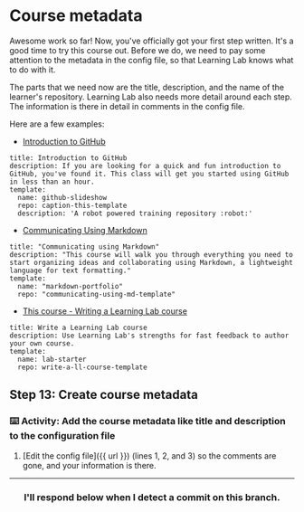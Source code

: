 # Course metadata
  
Awesome work so far! Now, you've officially got your first step written. It's a good time to try this course out. Before we do, we need to pay some attention to the metadata in the config file, so that Learning Lab knows what to do with it.
  
The parts that we need now are the title, description, and the name of the learner's repository. Learning Lab also needs more detail around each step. The information is there in detail in comments in the config file.

Here are a few examples:

- [Introduction to GitHub](https://github.com/githubtraining/introduction-to-github/blob/main/config.yml)
```
title: Introduction to GitHub
description: If you are looking for a quick and fun introduction to GitHub, you've found it. This class will get you started using GitHub in less than an hour.
template:
  name: github-slideshow
  repo: caption-this-template
  description: 'A robot powered training repository :robot:'
```
- [Communicating Using Markdown](https://github.com/githubtraining/communicating-using-markdown/blob/main/config.yml)
```
title: "Communicating using Markdown"
description: "This course will walk you through everything you need to start organizing ideas and collaborating using Markdown, a lightweight language for text formatting."
template:
  name: "markdown-portfolio"
  repo: "communicating-using-md-template"
```
- [This course - Writing a Learning Lab course](https://github.com/githubtraining/write-a-ll-course/blob/main/config.yml)
```
title: Write a Learning Lab course
description: Use Learning Lab's strengths for fast feedback to author your own course.
template:
  name: lab-starter
  repo: write-a-ll-course-template
```

## Step 13: Create course metadata

### :keyboard: Activity: Add the course metadata like title and description to the configuration file

1. [Edit the config file]({{ url }}) (lines 1, 2, and 3) so the comments are gone, and your information is there.

<hr>
<h3 align="center">I'll respond below when I detect a commit on this branch.</h3>
